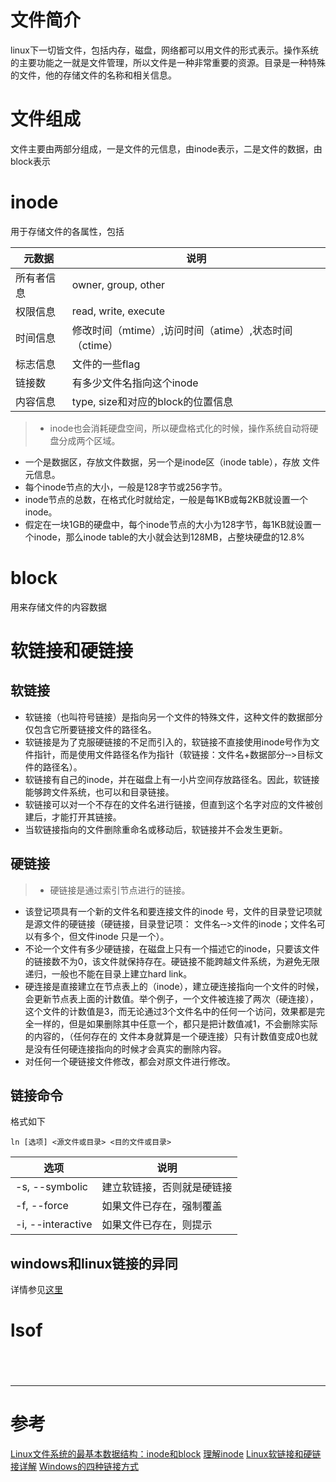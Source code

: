 # 文件简介
linux下一切皆文件，包括内存，磁盘，网络都可以用文件的形式表示。操作系统的主要功能之一就是文件管理，所以文件是一种非常重要的资源。目录是一种特殊的文件，他的存储文件的名称和相关信息。


# 文件组成
文件主要由两部分组成，一是文件的元信息，由inode表示，二是文件的数据，由block表示


# inode
用于存储文件的各属性，包括

|元数据 |说明 |
|--- |--- |
|所有者信息 | owner, group, other |
|权限信息 | read, write, execute |
|时间信息 | 修改时间（mtime）,访问时间（atime）,状态时间（ctime）|
|标志信息 | 文件的一些flag |
|链接数 | 有多少文件名指向这个inode |
|内容信息 |type, size和对应的block的位置信息 |

> - inode也会消耗硬盘空间，所以硬盘格式化的时候，操作系统自动将硬盘分成两个区域。  
- 一个是数据区，存放文件数据，另一个是inode区（inode table），存放 文件元信息。  
- 每个inode节点的大小，一般是128字节或256字节。
- inode节点的总数，在格式化时就给定，一般是每1KB或每2KB就设置一个inode。  
- 假定在一块1GB的硬盘中，每个inode节点的大小为128字节，每1KB就设置一个inode，那么inode table的大小就会达到128MB，占整块硬盘的12.8%


# block
用来存储文件的内容数据

# 软链接和硬链接
## 软链接
> 
- 软链接（也叫符号链接）是指向另一个文件的特殊文件，这种文件的数据部分仅包含它所要链接文件的路径名。  
- 软链接是为了克服硬链接的不足而引入的，软链接不直接使用inode号作为文件指针，而是使用文件路径名作为指针（软链接：文件名+数据部分‐‐>目标文件的路径名）。
- 软链接有自己的inode，并在磁盘上有一小片空间存放路径名。因此，软链接能够跨文件系统，也可以和目录链接。
- 软链接可以对一个不存在的文件名进行链接，但直到这个名字对应的文件被创建后，才能打开其链接。
- 当软链接指向的文件删除重命名或移动后，软链接并不会发生更新。


## 硬链接
> - 硬链接是通过索引节点进行的链接。 
- 该登记项具有一个新的文件名和要连接文件的inode 号，文件的目录登记项就是源文件的硬链接（硬链接，目录登记项： 文件名‐‐>文件的inode；文件名可以有多个，但文件inode 只是一个）。
- 不论一个文件有多少硬链接，在磁盘上只有一个描述它的inode，只要该文件的链接数不为0，该文件就保持存在。硬链接不能跨越文件系统，为避免无限递归，一般也不能在目录上建立hard link。 
- 硬连接是直接建立在节点表上的（inode），建立硬连接指向一个文件的时候，会更新节点表上面的计数值。举个例子，一个文件被连接了两次（硬连接），这个文件的计数值是3，而无论通过3个文件名中的任何一个访问，效果都是完全一样的，但是如果删除其中任意一个，都只是把计数值减1，不会删除实际的内容的，（任何存在的 文件本身就算是一个硬连接）只有计数值变成0也就是没有任何硬连接指向的时候才会真实的删除内容。
- 对任何一个硬链接文件修改，都会对原文件进行修改。

## 链接命令 
格式如下
```
ln [选项] <源文件或目录> <目的文件或目录>
```

|选项 | 说明 |
|--- |--- |
|-s, --symbolic | 建立软链接，否则就是硬链接 |
|-f, --force | 如果文件已存在，强制覆盖 |
|-i, --interactive | 如果文件已存在，则提示 |

## windows和linux链接的异同
详情参见[这里][4] 

# lsof

# 


<br/>

---
# 参考

[Linux文件系统的最基本数据结构：inode和block][1]
[理解inode][2]
[Linux软链接和硬链接详解][3]
[Windows的四种链接方式][4]

[1]: http://zhang789.blog.51cto.com/11045979/1846339
[2]: http://www.ruanyifeng.com/blog/2011/12/inode.html
[3]: http://zhang789.blog.51cto.com/11045979/1846353
[4]: http://www.binarythink.net/2013/06/windows-link/